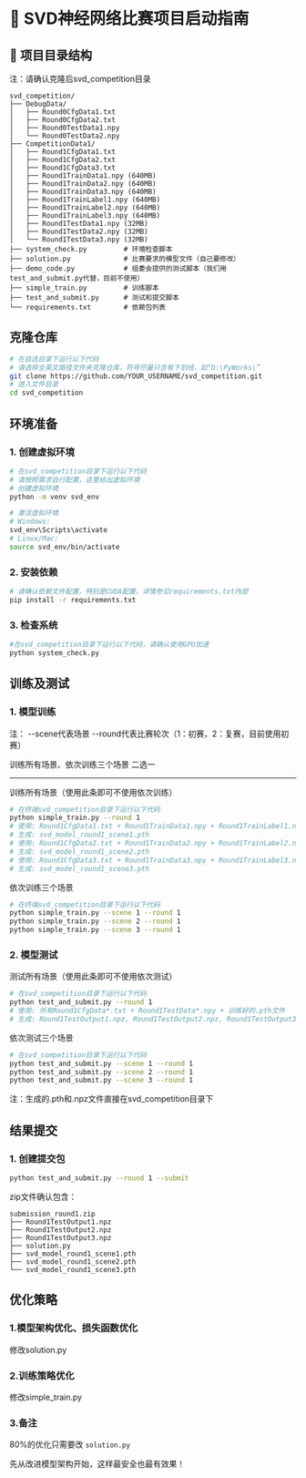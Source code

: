 # 🚀 SVD神经网络比赛项目启动指南

## 📁 项目目录结构

注：请确认克隆后svd_competition目录
```
svd_competition/
├── DebugData/
│   ├── Round0CfgData1.txt
│   ├── Round0CfgData2.txt
│   ├── Round0TestData1.npy
│   └── Round0TestData2.npy
├── CompetitionData1/
│   ├── Round1CfgData1.txt
│   ├── Round1CfgData2.txt  
│   ├── Round1CfgData3.txt
│   ├── Round1TrainData1.npy (640MB)
│   ├── Round1TrainData2.npy (640MB)
│   ├── Round1TrainData3.npy (640MB)
│   ├── Round1TrainLabel1.npy (640MB)
│   ├── Round1TrainLabel2.npy (640MB)
│   ├── Round1TrainLabel3.npy (640MB)
│   ├── Round1TestData1.npy (32MB)
│   ├── Round1TestData2.npy (32MB)
│   └── Round1TestData3.npy (32MB)
├── system_check.py         # 环境检查脚本
├── solution.py             # 比赛要求的模型文件（自己要修改）
├── demo_code.py            # 组委会提供的测试脚本（我们用test_and_submit.py代替，目前不使用）
├── simple_train.py         # 训练脚本
├── test_and_submit.py      # 测试和提交脚本
└── requirements.txt        # 依赖包列表
```
## 克隆仓库

```bash
# 在自选目录下运行以下代码
# 请选择全英文路径文件夹克隆仓库，符号尽量只含有下划线，如“D:\PyWorks\”
git clone https://github.com/YOUR_USERNAME/svd_competition.git
# 进入文件目录
cd svd_competition
```

## 环境准备

### 1. 创建虚拟环境

```bash
# 在svd_competition目录下运行以下代码
# 请按照需求自行配置，这里给出虚拟环境
# 创建虚拟环境
python -m venv svd_env

# 激活虚拟环境
# Windows:
svd_env\Scripts\activate
# Linux/Mac:
source svd_env/bin/activate
```

### 2. 安装依赖

```bash
# 请确认依赖文件配置，特别是CUDA配置，详情参见requirements.txt内部
pip install -r requirements.txt
```

### 3. 检查系统

```bash
#在svd_competition目录下运行以下代码，请确认使用GPU加速
python system_check.py
```


## 训练及测试

### 1. 模型训练

注： --scene代表场景 --round代表比赛轮次（1：初赛，2：复赛，目前使用初赛）

训练所有场景、依次训练三个场景 二选一

---

训练所有场景（使用此条即可不使用依次训练）

```bash
# 在终端svd_competition目录下运行以下代码
python simple_train.py --round 1
# 使用: Round1CfgData1.txt + Round1TrainData1.npy + Round1TrainLabel1.npy
# 生成: svd_model_round1_scene1.pth
# 使用: Round1CfgData2.txt + Round1TrainData2.npy + Round1TrainLabel2.npy
# 生成: svd_model_round1_scene2.pth
# 使用: Round1CfgData3.txt + Round1TrainData3.npy + Round1TrainLabel3.npy 
# 生成: svd_model_round1_scene3.pth
```

依次训练三个场景

```bash
# 在终端svd_competition目录下运行以下代码
python simple_train.py --scene 1 --round 1
python simple_train.py --scene 2 --round 1  
python simple_train.py --scene 3 --round 1
```

### 2. 模型测试

测试所有场景（使用此条即可不使用依次测试）

```bash
# 在svd_competition目录下运行以下代码
python test_and_submit.py --round 1
# 使用: 所有Round1CfgData*.txt + Round1TestData*.npy + 训练好的.pth文件
# 生成: Round1TestOutput1.npz, Round1TestOutput2.npz, Round1TestOutput3.npz
```

依次测试三个场景

```bash
# 在svd_competition目录下运行以下代码
python test_and_submit.py --scene 1 --round 1
python test_and_submit.py --scene 2 --round 1
python test_and_submit.py --scene 3 --round 1
```

注：生成的.pth和.npz文件直接在svd_competition目录下

## 结果提交

### 1. 创建提交包

```bash
python test_and_submit.py --round 1 --submit
```

zip文件确认包含：

```
submission_round1.zip
├── Round1TestOutput1.npz
├── Round1TestOutput2.npz  
├── Round1TestOutput3.npz
├── solution.py
├── svd_model_round1_scene1.pth
├── svd_model_round1_scene2.pth
└── svd_model_round1_scene3.pth
```

## 优化策略

### 1.模型架构优化、损失函数优化

修改solution.py

### 2.训练策略优化

修改simple_train.py

### 3.备注

80%的优化只需要改 `solution.py`

先从改进模型架构开始，这样最安全也最有效果！

